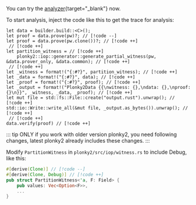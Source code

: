 You can try the [analyzer](/play/index.html#/analyzer/plonky2){target="_blank"} now.

To start analysis, inject the code like this to get the trace for analysis:

```rust{5-13}
let data = builder.build::<C>();
let proof = data.prove(pw)?; // [!code --]
let proof = data.prove(pw.clone())?; // [!code ++]
 // [!code ++]
let partition_witness = // [!code ++]
    plonky2::iop::generator::generate_partial_witness(pw, &data.prover_only, &data.common); // [!code ++]
 // [!code ++]
let _witness = format!("{:#?}", partition_witness); // [!code ++]
let _data = format!("{:#?}", data); // [!code ++]
let _proof = format!("{:#?}", proof); // [!code ++]
let _output = format!("Plonky2Data {{\nwitness: {},\ndata: {},\nproof: {}\n}}", _witness, _data, _proof); // [!code ++]
let mut file = std::fs::File::create("output.rust").unwrap(); // [!code ++]
std::io::Write::write_all(&mut file, _output.as_bytes()).unwrap(); // [!code ++]
 // [!code ++]
data.verify(proof) // [!code ++]
```

::: tip
ONLY if you work with older version plonky2, you need following changes, latest plonky2 already includes these changes.
:::

Modify `PartitionWitness` in `plonky2/src/iop/witness.rs` to include Debug, like this:

```rust
#[derive(Clone)] // [!code --]
#[derive(Clone, Debug)] // [!code ++]
pub struct PartitionWitness<'a, F: Field> {
    pub values: Vec<Option<F>>,
    ...
} 
```
